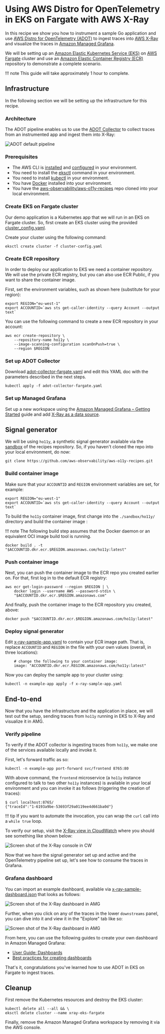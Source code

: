 # Using AWS Distro for OpenTelemetry in EKS on Fargate with AWS X-Ray

In this recipe we show you how to instrument a sample Go application
and use [AWS Distro for OpenTelemetry (ADOT)](https://aws.amazon.com/otel) to 
ingest traces into [AWS X-Ray](https://aws.amazon.com/xray/) and visualize
the traces in [Amazon Managed Grafana](https://aws.amazon.com/grafana/).

We will be setting up an [Amazon Elastic Kubernetes Service (EKS)](https://aws.amazon.com/eks/)
on [AWS Fargate](https://aws.amazon.com/fargate/) cluster and use an
[Amazon Elastic Container Registry (ECR)](https://aws.amazon.com/ecr/) repository
to demonstrate a complete scenario.

!!! note
    This guide will take approximately 1 hour to complete.

## Infrastructure
In the following section we will be setting up the infrastructure for this recipe. 

### Architecture

The ADOT pipeline enables us to use the 
[ADOT Collector](https://github.com/aws-observability/aws-otel-collector) to 
collect traces from an instrumented app and ingest them into X-Ray:

![ADOT default pipeline](../images/adot-default-pipeline.png)


### Prerequisites

* The AWS CLI is [installed](https://docs.aws.amazon.com/cli/latest/userguide/cli-chap-install.html) and [configured](https://docs.aws.amazon.com/cli/latest/userguide/cli-chap-configure.html) in your environment.
* You need to install the [eksctl](https://docs.aws.amazon.com/eks/latest/userguide/eksctl.html) command in your environment.
* You need to install [kubectl](https://docs.aws.amazon.com/eks/latest/userguide/install-kubectl.html) in your environment. 
* You have [Docker](https://docs.docker.com/get-docker/) installed into your environment.
* You have the [aws-observability/aws-o11y-recipes](https://github.com/aws-observability/aws-o11y-recipes/)
  repo cloned into your local environment.

### Create EKS on Fargate cluster

Our demo application is a Kubernetes app that we will run in an EKS on Fargate
cluster. So, first create an EKS cluster using the
provided [cluster_config.yaml](./fargate-eks-xray-go-adot-amg/cluster-config.yaml).

Create your cluster using the following command:

```
eksctl create cluster -f cluster-config.yaml
```

### Create ECR repository

In order to deploy our application to EKS we need a container repository. We
will use the private ECR registry, but you can also use ECR Public, if you
want to share the container image.

First, set the environment variables, such as shown here (substitute for your
region):

```
export REGION="eu-west-1"
export ACCOUNTID=`aws sts get-caller-identity --query Account --output text`
```

You can use the following command to create a new ECR repository in your account: 

```
aws ecr create-repository \
    --repository-name ho11y \
    --image-scanning-configuration scanOnPush=true \
    --region $REGION
```

### Set up ADOT Collector

Download [adot-collector-fargate.yaml](./fargate-eks-xray-go-adot-amg/adot-collector-fargate.yaml) 
and edit this YAML doc with the parameters described in the next steps.


```
kubectl apply -f adot-collector-fargate.yaml
```

### Set up Managed Grafana

Set up a new workspace using the 
[Amazon Managed Grafana – Getting Started](https://aws.amazon.com/blogs/mt/amazon-managed-grafana-getting-started/) guide
and add [X-Ray as a data source](https://docs.aws.amazon.com/grafana/latest/userguide/x-ray-data-source.html).

## Signal generator

We will be using `ho11y`, a synthetic signal generator available
via the [sandbox](https://github.com/aws-observability/observability-best-practices/tree/main/sandbox/ho11y)
of the recipes repository. So, if you haven't cloned the repo into your local
environment, do now:

```
git clone https://github.com/aws-observability/aws-o11y-recipes.git
```

### Build container image
Make sure that your `ACCOUNTID` and `REGION` environment variables are set, 
for example:

```
export REGION="eu-west-1"
export ACCOUNTID=`aws sts get-caller-identity --query Account --output text`
```
To build the `ho11y` container image, first change into the `./sandbox/ho11y/`
directory and build the container image :

!!! note
    The following build step assumes that the Docker daemon or an equivalent OCI image 
    build tool is running.

```
docker build . -t "$ACCOUNTID.dkr.ecr.$REGION.amazonaws.com/ho11y:latest"
```

### Push container image
Next, you can push the container image to the ECR repo you created earlier on.
For that, first log in to the default ECR registry:

```
aws ecr get-login-password --region $REGION | \
    docker login --username AWS --password-stdin \
    "$ACCOUNTID.dkr.ecr.$REGION.amazonaws.com"
```

And finally, push the container image to the ECR repository you created, above:

```
docker push "$ACCOUNTID.dkr.ecr.$REGION.amazonaws.com/ho11y:latest"
```

### Deploy signal generator

Edit [x-ray-sample-app.yaml](./fargate-eks-xray-go-adot-amg/x-ray-sample-app.yaml)
to contain your ECR image path. That is, replace `ACCOUNTID` and `REGION` in the
file with your own values (overall, in three locations):

``` 
    # change the following to your container image:
    image: "ACCOUNTID.dkr.ecr.REGION.amazonaws.com/ho11y:latest"
```

Now you can deploy the sample app to your cluster using:

```
kubectl -n example-app apply -f x-ray-sample-app.yaml
```

## End-to-end

Now that you have the infrastructure and the application in place, we will
test out the setup, sending traces from `ho11y` running in EKS to X-Ray and
visualize it in AMG.

### Verify pipeline

To verify if the ADOT collector is ingesting traces from `ho11y`, we make
one of the services available locally and invoke it.

First, let's forward traffic as so:

```
kubectl -n example-app port-forward svc/frontend 8765:80
```

With above command, the `frontend` microservice (a `ho11y` instance configured
to talk to two other `ho11y` instances) is available in your local environment
and you can invoke it as follows (triggering the creation of traces):

```
$ curl localhost:8765/
{"traceId":"1-6193a9be-53693f29a0119ee4d661ba0d"}
```

!!! tip
    If you want to automate the invocation, you can wrap the `curl` call into
    a `while true` loop.

To verify our setup, visit the [X-Ray view in CloudWatch](https://console.aws.amazon.com/cloudwatch/home#xray:service-map/)
where you should see something like shown below:

![Screen shot of the X-Ray console in CW](../images/x-ray-cw-ho11y.png)

Now that we have the signal generator set up and active and the OpenTelemetry
pipeline set up, let's see how to consume the traces in Grafana.

### Grafana dashboard

You can import an example dashboard, available via
[x-ray-sample-dashboard.json](./fargate-eks-xray-go-adot-amg/x-ray-sample-dashboard.json)
that looks as follows:

![Screen shot of the X-Ray dashboard in AMG](../images/x-ray-amg-ho11y-dashboard.png)

Further, when you click on any of the traces in the lower `downstreams` panel,
you can dive into it and view it in the "Explore" tab like so:

![Screen shot of the X-Ray dashboard in AMG](../images/x-ray-amg-ho11y-explore.png)

From here, you can use the following guides to create your own dashboard in
Amazon Managed Grafana:

* [User Guide: Dashboards](https://docs.aws.amazon.com/grafana/latest/userguide/dashboard-overview.html)
* [Best practices for creating dashboards](https://grafana.com/docs/grafana/latest/best-practices/best-practices-for-creating-dashboards/)

That's it, congratulations you've learned how to use ADOT in EKS on Fargate to 
ingest traces.

## Cleanup

First remove the Kubernetes resources and destroy the EKS cluster:

```
kubectl delete all --all && \
eksctl delete cluster --name xray-eks-fargate
```
Finally, remove the Amazon Managed Grafana workspace by removing it via the AWS console. 
